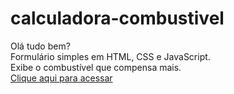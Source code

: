 # calculadora-combustivel

Olá tudo bem?</br>
Formulário simples em HTML, CSS e JavaScript. </br>
Exibe o combustível que compensa mais.</br>
<a href="https://rauldiamantino.github.io/calculadora-combustivel"> Clique aqui para acessar</a>

